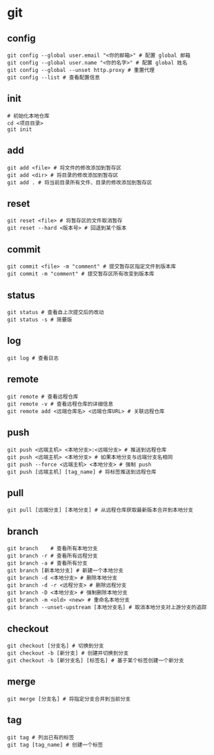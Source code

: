 # git

## config

```shell
git config --global user.email "<你的邮箱>" # 配置 global 邮箱
git config --global user.name "<你的名字>" # 配置 global 姓名
git config --global --unset http.proxy # 重置代理
git config --list # 查看配置信息
```

## init

```shell
# 初始化本地仓库
cd <项目目录>
git init
```

## add

```shell
git add <file> # 将文件的修改添加到暂存区
git add <dir> # 将目录的修改添加到暂存区
git add . # 将当前目录所有文件、目录的修改添加到暂存区
```

## reset

```shell
git reset <file> # 将暂存区的文件取消暂存
git reset --hard <版本号> # 回退到某个版本
```

## commit

```shell
git commit <file> -m "comment" # 提交暂存区指定文件到版本库
git commit -m "comment" # 提交暂存区所有改变到版本库
```

## status

```shell
git status # 查看自上次提交后的改动
git status -s # 简要版
```

## log

```shell
git log # 查看日志
```

## remote

```shell
git remote # 查看远程仓库
git remote -v # 查看远程仓库的详细信息
git remote add <远端仓库名> <远端仓库URL> # 关联远程仓库
```

## push

```shell
git push <远端主机> <本地分支>:<远端分支> # 推送到远程仓库
git push <远端主机> <本地分支> # 如果本地分支与远端分支名相同
git push --force <远端主机> <本地分支> # 强制 push
git push [远端主机] [tag_name] # 将标签推送到远程仓库
```

## pull

```shell
git pull [远端分支] [本地分支] # 从远程仓库获取最新版本合并到本地分支
```

## branch

```shell
git branch    # 查看所有本地分支
git branch -r # 查看所有远程分支
git branch -a # 查看所有分支
git branch [新本地分支] # 新建一个本地分支
git branch -d <本地分支> # 删除本地分支
git branch -d -r <远程分支> # 删除远程分支
git branch -D <本地分支> # 强制删除本地分支
git branch -m <old> <new> # 重命名本地分支
git branch --unset-upstream [本地分支名] # 取消本地分支对上游分支的追踪
```

## checkout

```shell
git checkout [分支名] # 切换到分支
git checkout -b [新分支] # 创建并切换到分支
git checkout -b [新分支名] [标签名] # 基于某个标签创建一个新分支
```

## merge

```shell
git merge [分支名] # 将指定分支合并到当前分支
```

## tag

```shell
git tag # 列出已有的标签
git tag [tag_name] # 创建一个标签
```
